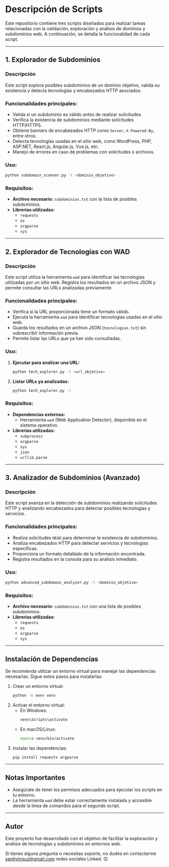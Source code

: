 

# Descripción de Scripts

Este repositorio contiene tres scripts diseñados para realizar tareas relacionadas con la validación, exploración y análisis de dominios y subdominios web. A continuación, se detalla la funcionalidad de cada script.

---

## **1. Explorador de Subdominios**
### Descripción
Este script explora posibles subdominios de un dominio objetivo, valida su existencia y detecta tecnologías y encabezados HTTP asociados.

### Funcionalidades principales:
- Valida si un subdominio es válido antes de realizar solicitudes.
- Verifica la existencia de subdominios mediante solicitudes HTTP/HTTPS.
- Obtiene banners de encabezados HTTP como `Server`, `X-Powered-By`, entre otros.
- Detecta tecnologías usadas en el sitio web, como WordPress, PHP, ASP.NET, React.js, Angular.js, Vue.js, etc.
- Manejo de errores en caso de problemas con solicitudes o archivos.

### Uso:
```bash
python subdomain_scanner.py -t <dominio_objetivo>
```

### Requisitos:
- **Archivo necesario:** `subdominios.txt` con la lista de posibles subdominios.
- **Librerías utilizadas:**
  - `requests`
  - `os`
  - `argparse`
  - `sys`

---

## **2. Explorador de Tecnologías con WAD**
### Descripción
Este script utiliza la herramienta `wad` para identificar las tecnologías utilizadas por un sitio web. Registra los resultados en un archivo JSON y permite consultar las URLs analizadas previamente.

### Funcionalidades principales:
- Verifica si la URL proporcionada tiene un formato válido.
- Ejecuta la herramienta `wad` para identificar tecnologías usadas en el sitio web.
- Guarda los resultados en un archivo JSON (`tecnologias.txt`) sin sobrescribir información previa.
- Permite listar las URLs que ya han sido consultadas.

### Uso:
1. **Ejecutar para analizar una URL:**
   ```bash
   python tech_explorer.py -t <url_objetivo>
   ```
2. **Listar URLs ya analizadas:**
   ```bash
   python tech_explorer.py -l
   ```

### Requisitos:
- **Dependencias externas:**
  - Herramienta `wad` (Web Application Detector), disponible en el sistema operativo.
- **Librerías utilizadas:**
  - `subprocess`
  - `argparse`
  - `sys`
  - `json`
  - `urllib.parse`

---

## **3. Analizador de Subdominios (Avanzado)**
### Descripción
Este script avanza en la detección de subdominios realizando solicitudes HTTP y analizando encabezados para detectar posibles tecnologías y servicios.

### Funcionalidades principales:
- Realiza solicitudes `HEAD` para determinar la existencia de subdominios.
- Analiza encabezados HTTP para detectar servicios y tecnologías específicas.
- Proporciona un formato detallado de la información encontrada.
- Registra resultados en la consola para su análisis inmediato.

### Uso:
```bash
python advanced_subdomain_analyzer.py -t <dominio_objetivo>
```

### Requisitos:
- **Archivo necesario:** `subdominios.txt` con una lista de posibles subdominios.
- **Librerías utilizadas:**
  - `requests`
  - `os`
  - `argparse`
  - `sys`

---

## **Instalación de Dependencias**
Se recomienda utilizar un entorno virtual para manejar las dependencias necesarias. Sigue estos pasos para instalarlas:
1. Crear un entorno virtual:
   ```bash
   python -m venv venv
   ```
2. Activar el entorno virtual:
   - En Windows:
     ```bash
     venv\Scripts\activate
     ```
   - En macOS/Linux:
     ```bash
     source venv/bin/activate
     ```
3. Instalar las dependencias:
   ```bash
   pip install requests argparse
   ```

---

## **Notas Importantes**
- Asegúrate de tener los permisos adecuados para ejecutar los scripts en tu entorno.
- La herramienta `wad` debe estar correctamente instalada y accesible desde la línea de comandos para el segundo script.

---

## **Autor**
Este proyecto fue desarrollado con el objetivo de facilitar la exploración y análisis de tecnologías y subdominios en entornos web.

Si tienes alguna pregunta o necesitas soporte, no dudes en contactarme
santiyinguz@gmail.com
redes sociales
Linked. 😊

